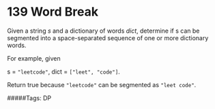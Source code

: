  # 139 Word Break
 
 Given a string *s* and a dictionary of words *dict*, determine if s can be segmented into a space-separated sequence of one or more dictionary words.

For example, given

s = `"leetcode"`,
dict = `["leet", "code"]`.

Return true because `"leetcode"` can be segmented as `"leet code"`.

#####Tags:
DP